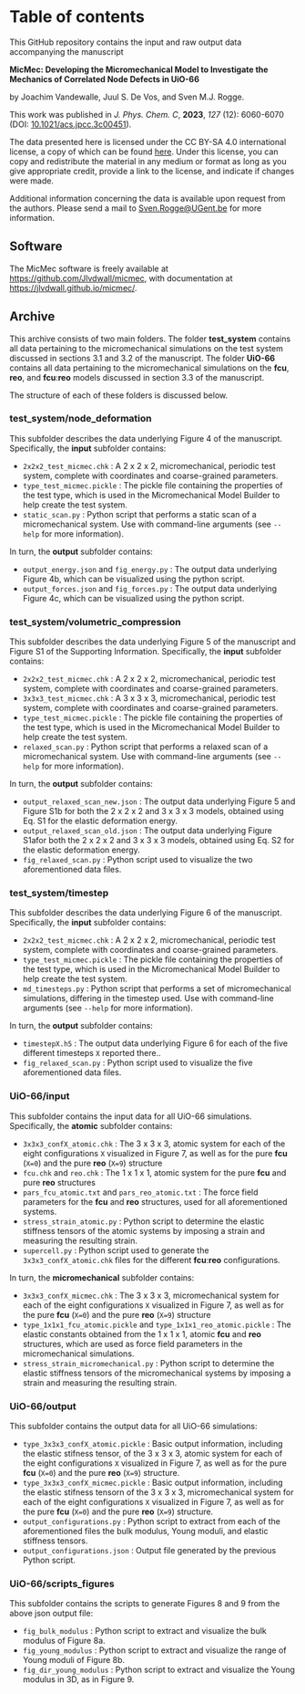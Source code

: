 # Table of contents

This GitHub repository contains the input and raw output data accompanying the manuscript

**MicMec: Developing the Micromechanical Model to Investigate the Mechanics of Correlated Node Defects in UiO-66**

by Joachim Vandewalle, Juul S. De Vos, and Sven M.J. Rogge.

This work was published in *J. Phys. Chem. C*, **2023**, *127* (12): 6060-6070 (DOI: [10.1021/acs.jpcc.3c00451](https://dx.doi.org/10.1021/acs.jpcc.3c00451)).

The data presented here is licensed under the CC BY-SA 4.0 international license, a copy of which can be found [here](https://creativecommons.org/licenses/by-sa/4.0/). Under this license, you can copy and redistribute the material in any medium or format as long as you give appropriate credit, provide a link to the license, and indicate if changes were made.

Additional information concerning the data is available upon request from the authors. Please send a mail to Sven.Rogge@UGent.be for more information.

## Software

The MicMec software is freely available at https://github.com/Jlvdwall/micmec, with
documentation at https://jlvdwall.github.io/micmec/. 


## Archive

This archive consists of two main folders. The folder **test_system** contains all data pertaining to the micromechanical simulations on the test system discussed in sections 3.1 and 3.2 of the manuscript. The folder **UiO-66** contains all data pertaining to the micromechanical simulations on the **fcu**, **reo**, and **fcu**:**reo** models discussed in section 3.3 of the manuscript. 

The structure of each of these folders is discussed below.

### test_system/node_deformation

This subfolder describes the data underlying Figure 4 of the manuscript. Specifically, the **input** subfolder contains:
- `2x2x2_test_micmec.chk` : 
    A 2 x 2 x 2, micromechanical, periodic test system, complete with coordinates and coarse-grained parameters.
- `type_test_micmec.pickle` : 
    The pickle file containing the properties of the test type, which is used in the Micromechanical Model Builder to help create the test system.
- `static_scan.py` : 
    Python script that performs a static scan of a micromechanical system. Use with command-line arguments (see `--help` for more information).
    
In turn, the **output** subfolder contains:
- `output_energy.json` and `fig_energy.py` :
The output data underlying Figure 4b, which can be visualized using the python script.
- `output_forces.json` and `fig_forces.py` :
The output data underlying Figure 4c, which can be visualized using the python script.

### test_system/volumetric_compression

This subfolder  describes the data underlying Figure 5 of the manuscript and Figure S1 of the Supporting Information. Specifically, the **input** subfolder contains:
- `2x2x2_test_micmec.chk` : 
    A 2 x 2 x 2, micromechanical, periodic test system, complete with coordinates and coarse-grained parameters.
- `3x3x3_test_micmec.chk` : 
    A 3 x 3 x 3, micromechanical, periodic test system, complete with coordinates and coarse-grained parameters.
- `type_test_micmec.pickle` : 
    The pickle file containing the properties of the test type, which is used in the Micromechanical Model Builder to help create the test system.
- `relaxed_scan.py` : 
    Python script that performs a relaxed scan of a micromechanical system. Use with command-line arguments (see `--help` for more information).
    
In turn, the **output** subfolder contains:
- `output_relaxed_scan_new.json` :
The output data underlying Figure 5 and Figure S1b for both the 2 x 2 x 2 and 3 x 3 x 3 models, obtained using Eq. S1 for the elastic deformation energy.
- `output_relaxed_scan_old.json` :
The output data underlying Figure S1afor both the 2 x 2 x 2 and 3 x 3 x 3 models, obtained using Eq. S2 for the elastic deformation energy.
- `fig_relaxed_scan.py` :
Python script used to visualize the two aforementioned data files.

### test_system/timestep
This subfolder describes the data underlying Figure 6 of the manuscript. Specifically, the **input** subfolder contains:
- `2x2x2_test_micmec.chk` : 
    A 2 x 2 x 2, micromechanical, periodic test system, complete with coordinates and coarse-grained parameters.
- `type_test_micmec.pickle` : 
    The pickle file containing the properties of the test type, which is used in the Micromechanical Model Builder to help create the test system.
- `md_timesteps.py` : 
    Python script that performs a set of micromechanical simulations, differing in the timestep used. Use with command-line arguments (see `--help` for more information).

In turn, the **output** subfolder contains:
- `timestepX.h5` :
The output data underlying Figure 6 for each of the five different timesteps `X` reported there..
- `fig_relaxed_scan.py` :
Python script used to visualize the five aforementioned data files.

### UiO-66/input
This subfolder contains the input data for all UiO-66 simulations. Specifically, the **atomic** subfolder contains:
- `3x3x3_confX_atomic.chk` :
 The 3 x 3 x 3, atomic system for each of the eight configurations `X` visualized in Figure 7, as well as for the pure **fcu** (`X=0`) and the pure **reo** (`X=9`) structure
 - `fcu.chk` and `reo.chk` :
 The 1 x 1 x 1, atomic system for the pure **fcu** and pure **reo** structures
 - `pars_fcu_atomic.txt` and `pars_reo_atomic.txt` :
 The force field parameters for the **fcu** and **reo** structures, used for all aforementioned systems.
 - `stress_strain_atomic.py` :
 Python script to determine the elastic stiffness tensors of the atomic systems by imposing a strain and measuring the resulting strain.
 - `supercell.py` :
 Python script used to generate the `3x3x3_confX_atomic.chk` files for the different **fcu**:**reo** configurations. 
 
In turn, the **micromechanical** subfolder contains:
- `3x3x3_confX_micmec.chk` :
 The 3 x 3 x 3, micromechanical system for each of the eight configurations `X` visualized in Figure 7, as well as for the pure **fcu** (`X=0`) and the pure **reo** (`X=9`) structure
 - `type_1x1x1_fcu_atomic.pickle` and `type_1x1x1_reo_atomic.pickle` :
 The elastic constants obtained from the 1 x 1 x 1, atomic **fcu** and **reo** structures, which are used as force field parameters in the micromechanical simulations.
 - `stress_strain_micromechanical.py` :
 Python script to determine the elastic stiffness tensors of the micromechanical systems by imposing a strain and measuring the resulting strain.
 
### UiO-66/output
 
 This subfolder contains the output data for all UiO-66 simulations:
 - `type_3x3x3_confX_atomic.pickle` :
Basic output information, including the elastic stifness tensor, of the 3 x 3 x 3, atomic system for each of the eight configurations `X` visualized in Figure 7, as well as for the pure **fcu** (`X=0`) and the pure **reo** (`X=9`) structure.
 - `type_3x3x3_confX_micmec.pickle` :
Basic output information, including the elastic stifness tensorn of the 3 x 3 x 3, micromechanical system for each of the eight configurations `X` visualized in Figure 7, as well as for the pure **fcu** (`X=0`) and the pure **reo** (`X=9`) structure.
- `output_configurations.py` :
Python script to extract from each of the aforementioned files the bulk modulus, Young moduli, and elastic stiffness tensors.
-  `output_configurations.json` :
Output file generated by the previous Python script.

### UiO-66/scripts_figures

This subfolder contains the scripts to generate Figures 8 and 9 from the above json output file:
- `fig_bulk_modulus` :
Python script to extract and visualize the bulk modulus of Figure 8a.
- `fig_young_modulus` :
Python script to extract and visualize the range of Young moduli of Figure 8b.
- `fig_dir_young_modulus` :
Python script to extract and visualize the Young modulus in 3D, as in Figure 9.
